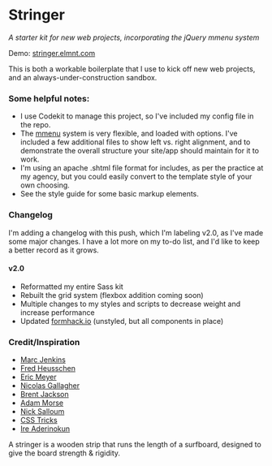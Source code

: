 # Stringer

_A starter kit for new web projects, incorporating the jQuery mmenu system_

Demo: [stringer.elmnt.com](http://stringer.elmnt.com "stringer.elmnt.com")

This is both a workable boilerplate that I use to kick off new web projects, and an always-under-construction sandbox.

### Some helpful notes:
- I use Codekit to manage this project, so I've included my config file in the repo.
- The [mmenu](http://mmenu.frebsite.nl "mmenu") system is very flexible, and loaded with options. I've included a few additional files to show left vs. right alignment, and to demonstrate the overall structure your site/app should maintain for it to work.
- I'm using an apache .shtml file format for includes, as per the practice at my agency, but you could easily convert to the template style of your own choosing. 
- See the style guide for some basic markup elements.

### Changelog

I'm adding a changelog with this push, which I'm labeling v2.0, as I've made some major changes. I have a lot more on my to-do list, and I'd like to keep a better record as it grows.

#### v2.0
- Reformatted my entire Sass kit 
- Rebuilt the grid system (flexbox addition coming soon)
- Multiple changes to my styles and scripts to decrease weight and increase performance
- Updated [formhack.io](http://formhack.io/ "FormHack") (unstyled, but all components in place)

### Credit/Inspiration

- [Marc Jenkins](https://github.com/marcjenkins "Marc Jenkins")
- [Fred Heusschen](https://github.com/FrDH "Fred Heusschen")
- [Eric Meyer](http://meyerweb.com "Eric Meyer Reset")
- [Nicolas Gallagher](https://github.com/necolas/normalize.css/ "normalize.css")
- [Brent Jackson](http://jxnblk.com "Brent Jackson")
- [Adam Morse](http://mrmrs.cc "Adam Morse")
- [Nick Salloum](http://callmenick.com/ "Nick Salloum")
- [CSS Tricks](http://css-tricks.com "CSS Tricks")
- [Ire Aderinokun](http://formhack.io "Ire Aderinokun")

A stringer is a wooden strip that runs the length of a surfboard, designed to give the board strength &amp; rigidity.

